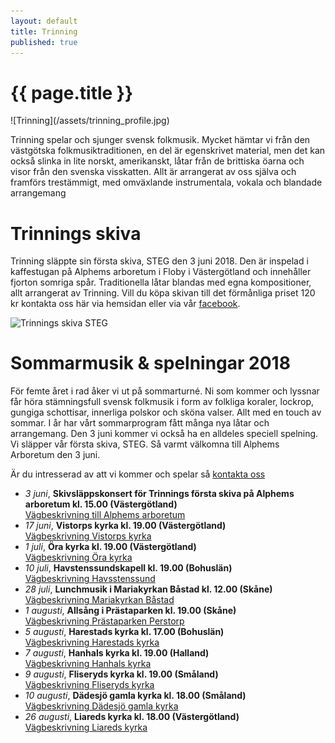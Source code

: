 ```yaml
---
layout: default
title: Trinning
published: true
---
```

<div>
  <h1 class="page-title">{{ page.title }}</h1>
</div>
![Trinning](/assets/trinning_profile.jpg)

Trinning spelar och sjunger svensk folkmusik. Mycket hämtar vi från den västgötska folkmusiktraditionen, en del är egenskrivet material, men det kan också slinka 
in lite norskt, amerikanskt, låtar från de brittiska öarna och visor från den svenska visskatten. Allt är arrangerat av oss själva och framförs trestämmigt, med omväxlande instrumentala, vokala och blandade arrangemang

# Trinnings skiva
Trinning släppte sin första skiva, STEG den 3 juni 2018. Den är inspelad i kaffestugan på Alphems arboretum i Floby i Västergötland och innehåller fjorton somriga spår. Traditionella låtar blandas med egna kompositioner, allt arrangerat av Trinning. Vill du köpa skivan till det förmånliga priset 120 kr kontakta oss här via hemsidan eller via vår [facebook](https://www.facebook.com/trinningfolk/).

![Trinnings skiva STEG]({{site.baseurl}}//assets/CD-steg.jpg)

# Sommarmusik & spelningar 2018
För femte året i rad åker vi ut på sommarturné. Ni som kommer och lyssnar får höra stämningsfull svensk folkmusik i form av folkliga koraler, lockrop, gungiga schottisar, innerliga polskor och sköna valser. Allt med en touch av sommar. I år har vårt sommarprogram fått många nya låtar och arrangemang. Den 3 juni kommer vi också ha en alldeles speciell spelning. Vi släpper vår första skiva, STEG. Så varmt välkomna till Alphems Arboretum den 3 juni.

Är du intresserad av att vi kommer och spelar så [kontakta oss](/kontakt)

* *3 juni*, **Skivsläppskonsert för Trinnings första skiva på Alphems arboretum kl. 15.00 (Västergötland)**  
[Vägbeskrivning till Alphems arboretum](https://goo.gl/maps/WxB4THqxpHw)
* *17 juni*, **Vistorps kyrka kl. 19.00 (Västergötland)**  
 [Vägbeskrivning Vistorps kyrka](https://goo.gl/maps/ncxYtkxULVz)
* *1 juli*, **Öra kyrka  kl. 19.00 (Västergötland)**    
 [Vägbeskrivning Öra kyrka](https://goo.gl/maps/D2NtnUcoJSP2)
* *10 juli*, **Havstenssundskapell kl. 19.00 (Bohuslän)**  
[Vägbeskrivning Havsstenssund](https://goo.gl/maps/WQaefaBw16u)
* *28 juli*, **Lunchmusik i Mariakyrkan Båstad kl. 12.00 (Skåne)**  
[Vägbeskrivning Mariakyrkan Båstad](https://goo.gl/maps/nohw3eSH6z12)
* *1 augusti*, **Allsång i Prästaparken kl. 19.00 (Skåne)**  
[Vägbeskrivning Prästaparken Perstorp](https://goo.gl/maps/DU5vch81Tku)
* *5 augusti*, **Harestads kyrka kl. 17.00 (Bohuslän)**  
[Vägbeskrivning Harestads kyrka](https://goo.gl/maps/fzV7Vfvwb362)
* *7 augusti*, **Hanhals kyrka kl. 19.00 (Halland)**  
[Vägbeskrivning Hanhals kyrka](https://goo.gl/maps/kWzNPvf9TzN2)
* *9 augusti*, **Fliseryds kyrka kl. 19.00 (Småland)**  
[Vägbeskrivning Fliseryds kyrka](https://goo.gl/maps/DkrE4D7zyZG2)
* *10 augusti*, **Dädesjö gamla kyrka kl. 18.00 (Småland)**  
[Vägbeskrivning Dädesjö gamla kyrka](https://goo.gl/maps/bskmPgAAe4s)
* *26 augusti*, **Liareds kyrka kl. 18.00 (Västergötland)**  
[Vägbeskrivning Liareds kyrka](https://goo.gl/maps/r5tBZLRzMy62)
